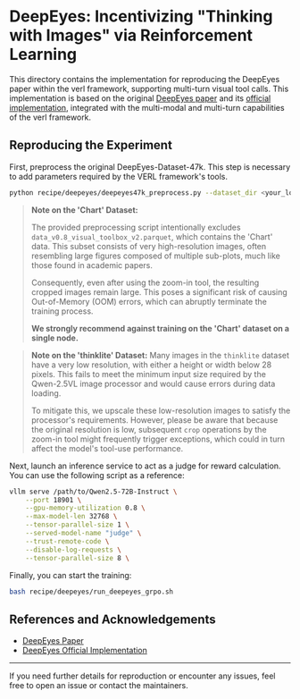 # DeepEyes: Incentivizing "Thinking with Images" via Reinforcement Learning

This directory contains the implementation for reproducing the DeepEyes paper within the verl framework, supporting multi-turn visual tool calls. This implementation is based on the original [DeepEyes paper](https://arxiv.org/abs/2505.14362) and its [official implementation](https://github.com/Visual-Agent/DeepEyes), integrated with the multi-modal and multi-turn capabilities of the verl framework.

## Reproducing the Experiment

First, preprocess the original DeepEyes-Dataset-47k. This step is necessary to add parameters required by the VERL framework's tools.

```bash
python recipe/deepeyes/deepeyes47k_preprocess.py --dataset_dir <your_local_data_directory> --save_dir <directory_to_save_processed_data>
```

> **Note on the 'Chart' Dataset:**
> 
> The provided preprocessing script intentionally excludes `data_v0.8_visual_toolbox_v2.parquet`, which contains the 'Chart' data. This subset consists of very high-resolution images, often resembling large figures composed of multiple sub-plots, much like those found in academic papers.
>
> Consequently, even after using the zoom-in tool, the resulting cropped images remain large. This poses a significant risk of causing Out-of-Memory (OOM) errors, which can abruptly terminate the training process. 
> 
> **We strongly recommend against training on the 'Chart' dataset on a single node.**

> **Note on the 'thinklite' Dataset:**
> Many images in the `thinklite` dataset have a very low resolution, with either a height or width below 28 pixels. This fails to meet the minimum input size required by the Qwen-2.5VL image processor and would cause errors during data loading.
>
> To mitigate this, we upscale these low-resolution images to satisfy the processor's requirements. However, please be aware that because the original resolution is low, subsequent `crop` operations by the zoom-in tool might frequently trigger exceptions, which could in turn affect the model's tool-use performance.

Next, launch an inference service to act as a judge for reward calculation. You can use the following script as a reference:

```bash
vllm serve /path/to/Qwen2.5-72B-Instruct \
    --port 18901 \
    --gpu-memory-utilization 0.8 \
    --max-model-len 32768 \
    --tensor-parallel-size 1 \
    --served-model-name "judge" \
    --trust-remote-code \
    --disable-log-requests \
    --tensor-parallel-size 8 \
```

Finally, you can start the training:

```bash
bash recipe/deepeyes/run_deepeyes_grpo.sh
```

## References and Acknowledgements

- [DeepEyes Paper](https://arxiv.org/abs/2505.14362)
- [DeepEyes Official Implementation](https://github.com/Visual-Agent/DeepEyes)

---
If you need further details for reproduction or encounter any issues, feel free to open an issue or contact the maintainers. 